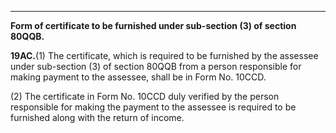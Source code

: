 ****

**Form of certificate to be furnished under sub-section (3) of section 80QQB.**

**19AC.**(1) The certificate, which is required to be furnished by the assessee under sub-section (3) of section 80QQB from a person responsible for making payment to the assessee, shall be in Form No. 10CCD.

(2) The certificate in Form No. 10CCD duly verified by the person responsible for making the payment to the assessee is required to be furnished along with the return of income.